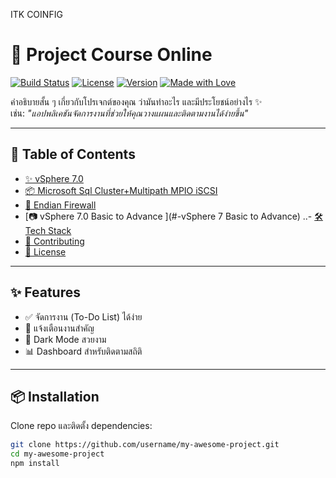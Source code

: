 ITK COINFIG 
# 🚀 Project Course Online

[![Build Status](https://img.shields.io/badge/build-passing-brightgreen)](#)
[![License](https://img.shields.io/badge/license-MIT-blue)](#)
[![Version](https://img.shields.io/badge/version-1.0.0-orange)](#)
[![Made with Love](https://img.shields.io/badge/made%20with-%E2%9D%A4-red)](#)

คำอธิบายสั้น ๆ เกี่ยวกับโปรเจกต์ของคุณ ว่ามันทำอะไร และมีประโยชน์อย่างไร ✨  
เช่น: *"แอปพลิเคชันจัดการงานที่ช่วยให้คุณวางแผนและติดตามงานได้ง่ายขึ้น"*  

---

## 📑 Table of Contents
- [✨ vSphere 7.0](#-vSphere)
- [📦 Microsoft Sql Cluster+Multipath MPIO iSCSI ](#-MSSQL)
- [🚀 Endian Firewall](#-Endian)
- [📷 vSphere 7.0 Basic to Advance ](#-vSphere 7 Basic to Advance)
..- [🛠 Tech Stack](#-tech-stack)
- [🤝 Contributing](#-contributing)
- [📄 License](#-license)

---

## ✨ Features
- ✅ จัดการงาน (To-Do List) ได้ง่าย
- 🔔 แจ้งเตือนงานสำคัญ
- 🌙 Dark Mode สวยงาม
- 📊 Dashboard สำหรับติดตามสถิติ

---

## 📦 Installation

Clone repo และติดตั้ง dependencies:

```bash
git clone https://github.com/username/my-awesome-project.git
cd my-awesome-project
npm install
